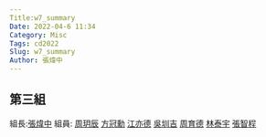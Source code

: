 ```yaml
---
Title:w7_summary
Date: 2022-04-6 11:34
Category: Misc
Tags: cd2022
Slug: w7_summary
Author: 張煒中
---
```


第三組
----
組長:[張煒中]
組員:
[周玥辰]
[方冠勳]
[江亦德]
[吳圳吉]
[周育德]
[林泰宇]
[張智程]

[張煒中]:https://40923148.github.io/cd2022/
[周玥辰]:https://CYC40923109.github.io/cd2022/
[方冠勳]:https://4092311.github.io/cd2022/
[江亦德]:https://40923114.github.io/cd2022/
[吳圳吉]:https://jason60714.github.io/cd2022/
[周育德]:https://40923122.github.io/cd2022/
[林泰宇]:https://40923129.github.io/cd2022/
[張智程]:https://40923146.github.io/cd2022/




